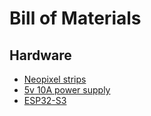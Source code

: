 # Bill of Materials

## Hardware

- [Neopixel strips](https://www.adafruit.com/product/4310)
- [5v 10A power supply](https://www.adafruit.com/product/658)
- [ESP32-S3](https://www.adafruit.com/product/5477)
